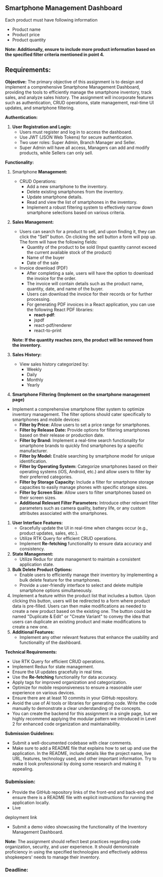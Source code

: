 ## Smartphone **Management Dashboard**

Each product must have following information

- Product name
- Product price
- Product quantity

**Note: Additionally, ensure to include more product information based on the specified filter criteria mentioned in point 4.**

## **Requirements:**

**Objective:**
The primary objective of this assignment is to design and implement a comprehensive Smartphone Management Dashboard, providing the tools to efficiently manage the smartphone inventory, track sales, and analyze sales history. The assignment will incorporate features such as authentication, CRUD operations, state management, real-time UI updates, and smartphone filtering.

**Authentication:**

1. **User Registration and Login:**
    - Users must register and log in to access the dashboard.
    - Use JWT (JSON Web Tokens) for secure authentication.
    - Two user roles: Super Admin, Branch Manager and Seller.
    - Super Admin will have all access, Managers can add and modify products, while Sellers can only sell.

**Functionality:**

1. Smartphone **Management:**
    - CRUD Operations:
        - Add a new smartphone to the inventory.
        - Delete existing smartphones from the inventory.
        - Update smartphone details.
        - Read and view the list of smartphones in the inventory.
        - Implement a robust filtering system to effectively narrow down smartphone selections based on various criteria.
2. **Sales Management:**
    - Users can search for a product to sell, and upon finding it, they can click the "Sell" button. On clicking the sell button a form will pop up. The form will have the following fields:
        - Quantity of the product to be sold (Input quantity cannot exceed the current available stock of the product)
        - Name of the buyer
        - Date of the sale
    - Invoice download (PDF)
        - After completing a sale, users will have the option to download the invoice for the order.
        - The invoice will contain details such as the product name, quantity, date, and name of the buyer.
        - Users can download the invoice for their records or for further processing.
        - For generating PDF invoices in a React application, you can use the following React PDF libraries:
            - **react-pdf**:
            - jspdf
            - react-pdf/renderer
            - react-to-print
    
    **Note: If the quantity reaches zero, the product will be removed from the inventory.**
    
3. **Sales History:**
    - View sales history categorized by:
        - Weekly
        - Daily
        - Monthly
        - Yearly
4. **Smartphone Filtering (Implement on the smartphone management page)**
- Implement a comprehensive smartphone filter system to optimize inventory management. The filter options should cater specifically to smartphones and mobile devices:
    - **Filter by Price:** Allow users to set a price range for smartphones.
    - **Filter by Release Date:** Provide options for filtering smartphones based on their release or production date.
    - **Filter by Brand:** Implement a real-time search functionality for smartphone brands to quickly find smartphones by a specific manufacturer.
    - **Filter by Model:** Enable searching by smartphone model for unique identification.
    - **Filter by Operating System:** Categorize smartphones based on their operating systems (iOS, Android, etc.) and allow users to filter by their preferred categories.
    - **Filter by Storage Capacity:** Include a filter for smartphone storage capacities to easily manage phones with specific storage sizes.
    - **Filter by Screen Size:** Allow users to filter smartphones based on their screen sizes.
    - **Additional Relevant Filter Parameters:** Introduce other relevant filter parameters such as camera quality, battery life, or any custom attributes associated with the smartphones.
1. **User Interface Features:**
    - Gracefully update the UI in real-time when changes occur (e.g., product updates, sales, etc.).
    - Utilize RTK Query for efficient CRUD operations.
    - Implement **Re-fetching** functionality to ensure data accuracy and consistency.
2. **State Management:**
    - Utilize Redux for state management to maintain a consistent application state.
3. **Bulk Delete Product Options:**
    - Enable users to efficiently manage their inventory by implementing a bulk delete feature for the smartphones.
    - Provide a user-friendly interface to select and delete multiple smartphone options simultaneously.
4. Implement a feature within the product list that includes a button. Upon clicking this button, users will be redirected to a form where product data is pre-filled. Users can then make modifications as needed to create a new product based on the existing one. The button could be named "Duplicate & Edit" or "Create Variant" to convey the idea that users can duplicate an existing product and make modifications to create a new one.
5. **Additional Features:**
    - Implement any other relevant features that enhance the usability and functionality of the dashboard.

**Technical Requirements:**

- Use RTK Query for efficient CRUD operations.
- Implement Redux for state management.
- Ensure the UI updates gracefully in real time.
- Use the **Re-fetching** functionality for data accuracy.
- Apply tags for improved organization and categorization.
- Optimize for mobile responsiveness to ensure a reasonable user experience on various devices.
- Ensure there are at least 10 commits in your GitHub repository.
- Avoid the use of AI tools or libraries for generating code. Write the code manually to demonstrate a clear understanding of the concepts.
- You can create the backend for this assignment in a single page, but we highly recommend applying the modular pattern we introduced in Level 2 for enhanced code organization and maintainability.

**Submission Guidelines:**

- Submit a well-documented codebase with clear comments.
- Make sure to add a README file that explains how to set up and use the application. In the README, include details like the project name, live URL, features, technology used, and other important information. Try to make it look professional by doing some research and making it appealing.

### **Submission:**

- Provide the GitHub repository links of the front-end and back-end and ensure there is a README file with explicit instructions for running the application locally.
- Live

deployment link

- Submit a demo video showcasing the functionality of the Inventory Management Dashboard.

**Note:**
The assignment should reflect best practices regarding code organization, security, and user experience. It should demonstrate proficiency in using the specified technologies and effectively address shopkeepers' needs to manage their inventory.

### **Deadline:**